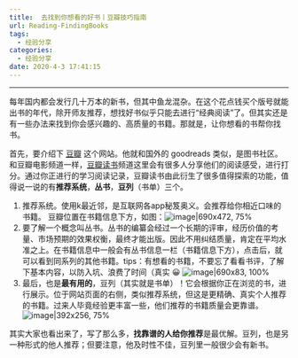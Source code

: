```yaml
---
title:  去找到你想看的好书丨豆瓣技巧指南
url: Reading-FindingBooks
tags:
  - 经验分享
categories:
  - 经验分享
date: 2020-4-3 17:41:15
---
```


* * *

每年国内都会发行几十万本的新书，但其中鱼龙混杂。在这个花点钱买个版号就能出书的年代，除开师友推荐，想找好书似乎只能去进行“经典阅读”了。但其实还是有一些办法来找到你会感兴趣的、高质量的书籍。那就是，让你想看的书帮你找书。<!-- more -->

首先，要介绍下 [豆瓣](https://www.douban.com/) 这个网站。他就和国外的 goodreads 类似，是图书社区。和豆瓣电影频道一样，[豆瓣读书](https://book.douban.com/)频道这里会有很多人分享他们的阅读感受，进行打分。通过你正进行的学习阅读记录，豆瓣读书由此衍生了很多值得探索的功能，值得说一说的有**推荐系统**，**丛书**，**豆列**（书单）三个。

1. 推荐系统。使用k最近邻，是互联网各app秘笈奥义。会推荐给你相近口味的书籍。
豆瓣位置在书籍信息下方，如图：![image|690x472, 75%](https://dev.bbs.sjtu.edu.cn/uploads/default/original/2X/0/005f1306e2d9e0791c2a8af687eb0e41c3b1d6f0.jpeg) 
2. 要了解一个概念叫丛书。丛书的编纂会经过一个长期的评审，经历价值的考量、市场预期的效果权衡，最终才能出版。因此不用纠结质量，肯定在平均水准之上。在书籍信息中一般会有丛书信息一栏（书籍信息下方），点击后，就可以看到同系列的其他书籍。tips：有想看的书籍，不要忘了看看书评，了解下基本内容，以防入坑、浪费了时间（真实 😀
![image|690x83, 100%](https://dev.bbs.sjtu.edu.cn/uploads/default/original/2X/e/e1803edfd77b46a5e30aa519a95668b48fb0c308.png) 
3. 最后，也是**最有用的**，豆列（其实就是书单）！它会根据你正在浏览的书，进行展示。位于网站页面的右侧，类似推荐系统，但这是更精确、真实个人推荐的书籍。过来人毕竟经验更丰富一些，他们推荐的书籍质量会更靠谱。
![image|392x256, 75%](https://dev.bbs.sjtu.edu.cn/uploads/default/original/2X/d/d3d25e783b277e4f1191544a199baeefbed0eaaa.png) 

其实大家也看出来了，写了那么多，**找靠谱的人给你推荐**是最优解。豆列，也是另一种形式的他人推荐；但要注意，他及时性不佳，豆列里一般很少会有新书。
